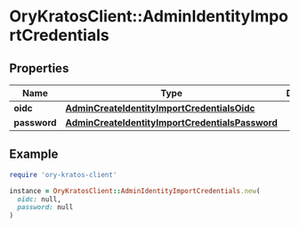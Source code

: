 # OryKratosClient::AdminIdentityImportCredentials

## Properties

| Name | Type | Description | Notes |
| ---- | ---- | ----------- | ----- |
| **oidc** | [**AdminCreateIdentityImportCredentialsOidc**](AdminCreateIdentityImportCredentialsOidc.md) |  | [optional] |
| **password** | [**AdminCreateIdentityImportCredentialsPassword**](AdminCreateIdentityImportCredentialsPassword.md) |  | [optional] |

## Example

```ruby
require 'ory-kratos-client'

instance = OryKratosClient::AdminIdentityImportCredentials.new(
  oidc: null,
  password: null
)
```

